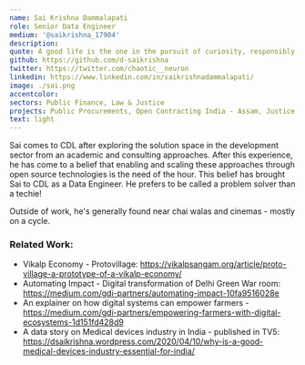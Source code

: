 ```yaml
---
name: Sai Krishna Dammalapati
role: Senior Data Engineer
medium: '@saikrishna_17904'
description:
quote: A good life is the one in the pursuit of curiosity, responsibly.
github: https://github.com/d-saikrishna
twitter: https://twitter.com/chaotic__neuron
linkedin: https://www.linkedin.com/in/saikrishnadammalapati/
image: ./sai.png
accentcolor:
sectors: Public Finance, Law & Justice
projects: Public Procurements, Open Contracting India - Assam, Justice Hub, Analysing the implementation of child protection laws in India
text: light
---
```


Sai comes to CDL after exploring the solution space in the development sector from an academic and consulting approaches. After this experience, he has come to a belief that enabling and scaling these approaches through open source technologies is the need of the hour. This belief has brought Sai to CDL as a Data Engineer. He prefers to be called a problem solver than a techie! 

Outside of work, he's generally found near chai walas and cinemas - mostly on a cycle.

### Related Work:

- Vikalp Economy - Protovillage: https://vikalpsangam.org/article/proto-village-a-prototype-of-a-vikalp-economy/
- Automating Impact - Digital transformation of Delhi Green War room: https://medium.com/gdi-partners/automating-impact-10fa9516028e
- An explainer on how digital systems can empower farmers - https://medium.com/gdi-partners/empowering-farmers-with-digital-ecosystems-1d151fd428d9
- A data story on Medical devices industry in India - published in TV5: https://dsaikrishna.wordpress.com/2020/04/10/why-is-a-good-medical-devices-industry-essential-for-india/
